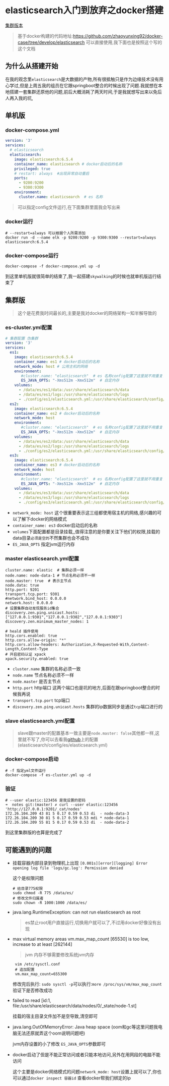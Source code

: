 # elasticsearch入门到放弃之docker搭建

[集群版本](./readme/es-cluster.md)

> 基于docker构建的代码地址:<https://github.com/zhaoyunxing92/docker-case/tree/develop/elasticsearch> 可以直接使用,我下面也是按照这个写的这个文档

## 为什么从搭建开始

在我的观念里`elasticsearch`是大数据的产物,所有很抵触只是作为边缘技术没有用心学过,但是上周五我的组员在它跟springboot整合的时候出现了问题.我就想在本地搭建一套集群还原他的问题,前后大概消耗了两天时间,于是我就想写出来以免后人再入我的坑,

## 单机版

### docker-compose.yml

```yaml
version: '3'
services:
  # elasticsearch
  elasticsearch:
    image: elasticsearch:6.5.4
    container_name: elasticsearch # docker启动后的名称
    privileged: true
    # restart: always  #出现异常自动重启
    ports:
      - 9200:9200
      - 9300:9300
    environment:
      cluster.name: elasticsearch  # es 名称
```

> 可以指定config文件运行,在下面集群里面我会写出来

### docker运行

```shell
# --restart=always 可以根据个人所需添加
docker run -d --name elk -p 9200:9200 -p 9300:9300 --restart=always elasticsearch:6.5.4
```

### docker-compose运行

```shell
docker-compose -f docker-compose.yml up -d
```

到这里单机版就很简单的结束了,我一起搭建`skywalking`的时候也就单机版运行结束了

## 集群版

> 这个是花费我时间最长的,主要是我对docker的网络架构一知半解导致的

### es-cluster.yml配置

```yaml
# 集群配置 伪集群
version: '3'
services:
  es1:
    image: elasticsearch:6.5.4
    container_name: es1 # docker启动后的名称
    network_mode: host # 公用主机的网络
    environment:
       #cluster.name: "elasticsearch"  # es 名称config配置了这里就不用重复了
       ES_JAVA_OPTS: "-Xms512m -Xmx512m"  # 自定内存
    volumes:
      - /data/es/es1/data:/usr/share/elasticsearch/data
      - /data/es/es1/logs:/usr/share/elasticsearch/logs
      - ./config/es1/elasticsearch.yml:/usr/share/elasticsearch/config/elasticsearch.yml
  es2:
    image: elasticsearch:6.5.4
    container_name: es2 # docker启动后的名称
    network_mode: host
    environment:
       #cluster.name: "elasticsearch"  # es 名称config配置了这里就不用重复了
       ES_JAVA_OPTS: "-Xms512m -Xmx512m"  # 自定内存
    volumes:
      - /data/es/es2/data:/usr/share/elasticsearch/data
      - /data/es/es2/logs:/usr/share/elasticsearch/logs
      - ./config/es2/elasticsearch.yml:/usr/share/elasticsearch/config/elasticsearch.yml
  es3:
    image: elasticsearch:6.5.4
    container_name: es3 # docker启动后的名称
    network_mode: host
    environment:
       #cluster.name: "elasticsearch"  # es 名称config配置了这里就不用重复了
       ES_JAVA_OPTS: "-Xms512m -Xmx512m"  # 自定内存
    volumes:
      - /data/es/es3/data:/usr/share/elasticsearch/data
      - /data/es/es3/logs:/usr/share/elasticsearch/logs
      - ./config/es3/elasticsearch.yml:/usr/share/elasticsearch/config/elasticsearch.yml
```

* `network_mode: host` 这个很重要表示这三组都使用宿主机的网络,感兴趣的可以了解下docker的网络模式
* `container_name: es3` docker启动后的名称
* `volumes`下面配置都是目录挂载,,值得注意的是你要关注下他们的权限,挂载的data目录`必须是空的`不然集群也会不成功
* `ES_JAVA_OPTS` 指定jvm运行内存

### master elasticsearch.yml配置

```
cluster.name: elastic  # 集群必须一样
node.name: node-data-1 # 节点名称必须不一样
node.master: true  # 表示主节点
node.data: true
http.port: 9201
transport.tcp.port: 9301
#network.bind_host: 0.0.0.0
network.host: 0.0.0.0
# 设置集群自动发现服务id集合
discovery.zen.ping.unicast.hosts: ["127.0.0.1:9301","127.0.0.1:9302","127.0.0.1:9303"]
discovery.zen.minimum_master_nodes: 1

# heald 插件使用
http.cors.enabled: true
http.cors.allow-origin: "*"
http.cors.allow-headers: Authorization,X-Requested-With,Content-Length,Content-Type
# 开启密码认证 xpack
xpack.security.enabled: true
```

* `cluster.name` 集群的名称必须一致
* `node.name` 节点名称必须不一样
* `node.master` 是否主节点
* `http.port` http端口  这两个端口也是坑的地方,后面在跟springboot整合的时候我再说
* `transport.tcp.port` tcp端口
* `discovery.zen.ping.unicast.hosts` 集群的ip数据同步是通过`tcp`端口进行的

###  slave elasticsearch.yml配置

> slave跟master的配置基本一致主要是`node.master: false`其他都一样,这里就不写了,你可以去看我[github](https://github.com/zhaoyunxing92/docker-case/tree/develop/elasticsearch)上的配置(elasticsearch/config/es/elasticsearch.yml)

### docker-compose启动

```shell
# -f 指定yml文件运行
docker-compose -f es-cluster.yml up -d
```
### 验证

```shell
# --user elastic:123456 是我设置的密码
➜  notes git:(master) ✗ curl --user elastic:123456 'http://127.0.0.1:9201/_cat/nodes'
172.26.104.209 43 81 5 0.17 0.59 0.53 di  - node-data-3
172.26.104.209 30 81 5 0.17 0.59 0.53 mdi * node-data-1
172.26.104.209 55 81 5 0.17 0.59 0.53 di  - node-data-2
```

到这里集群版的也算是完成了

## 可能遇到的问题

* 挂载容器内部目录到物理机上出现 `[0.001s][error][logging] Error opening log file 'logs/gc.log': Permission denied`

     这个是权限问题

     ```shell
     # 给目录775权限
     sudo chmod -R 775 /data/es/
     # 修改文件归属者
     sudo chown -R 1000:1000 /data/es/
     ```

* java.lang.RuntimeException: can not run elasticsearch as root

  > es禁止root用户直接运行,切换用户就可以了,不过用docker好像没有出现

* max virtual memory areas vm.max_map_count [65530] is too low, increase to at least [262144]

     > jvm 内存不够需要修改系统jvm内存

     ```shell
      vim /etc/sysctl.conf
      # 追加配置
      vm.max_map_count=655300
     ```
     修改完后执行: `sudo sysctl -p`可以执行:`more /proc/sys/vm/max_map_count`验证下是否修改成功

* failed to read [id:1, file:/usr/share/elasticsearch/data/nodes/0/_state/node-1.st]

    挂载的宿主目录文件加不是空导致,清空即可

* java.lang.OutOfMemoryError: Java heap space (oom和gc等这里问题我电脑无法还原就弄这个oom说明问题吧)

    jvm内存设置的小了修改 `ES_JAVA_OPTS`参数即可

* docker启动了但是不能正常访问或者只能本地访问,另外在用网段的电脑不能访问

    这个主要是docker网络模式的问题`network_mode: host`设置上就可以了,你也可以通过`docker inspect 容器id` 查看docker帮我们绑定的ip
